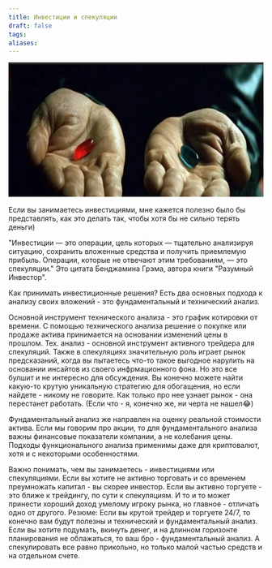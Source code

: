 ```yaml
---
title: Инвестиции и спекуляции
draft: false
tags: 
aliases:
---
```

![инвестиции vs спекуляции](content/img/inv.jpg)

Если вы занимаетесь инвестициями, мне кажется полезно было бы представлять, как это делать так, чтобы хотя бы не сильно терять деньги)

"Инвестиции — это операции, цель которых — тщательно анализируя ситуацию, сохранить вложенные средства и получить приемлемую прибыль. Операции, которые не отвечают этим требованиям, — это спекуляции." Это цитата Бенджамина Грэма, автора книги "Разумный Инвестор".

Как принимать инвестиционные решения?
Есть два основных подхода к анализу своих вложений - это фундаментальный и технический анализ. 

Основной инструмент технического анализа - это график котировки от времени. С помощью технического анализа решение о покупке или продаже актива принимается на основании изменений цены в прошлом. Тех. анализ - основной инструмент активного трейдера для спекуляций. Также в спекуляциях значительную роль играет рынок предсказаний, когда вы пытаетесь что-то такое выгодное нарулить на основании инсайтов из своего инфрмационного фона. Но это все булшит и не интересно для обсуждения. Вы конечно можете найти какую-то крутую уникальную стратегию для обогащения, но если найдете - никому не говорите. Как только про нее узнает рынок - она перестанет работать. (Если что - я, конечно же, ни черта не нашел😂)

Фундаментальный анализ же направлен на оценку реальной стоимости актива. Если мы говорим про акции, то для фундаментального анализа важны финансовые показатели компании, а не колебания цены. Подходы функционального анализа применимы даже для криптовалют, хотя и с некоторыми особенностями.

Важно понимать, чем вы занимаетесь - инвестициями или спекуляциями. Если вы хотите не активно торговать и со временем преумножать капитал - вы скорее инвестор. Если вы активно торгуете - это ближе к трейдингу, по сути к спекуляциям. И то и то может принести хороший доход умелому игроку рынка, но главное - отличать одно от другого.
Резюме: Если вы крутой трейдер и торгуете 24/7, то конечно вам будут полезны и технический и фундаментальный анализ. Если вы хотите подумать, вкинуть денег, и на длинном горизонте планирования не облажаться, то ваш бро - фундаментальный анализ. А спекулировать все равно прикольно, но только малой частью средств и на отдельном счете.
